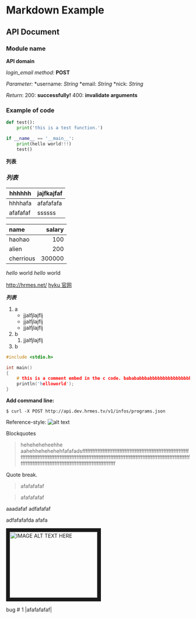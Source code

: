 Markdown Example
===

API Document
---

### Module name

**API domain**

*login_email*
*method:* **POST**

*Parameter:*
*username: *String*
*email: *String*
*nick: *String*

*Return*:
    200: **successfully!**
    400: **invalidate arguments**

### Example of code
```python
def test():
    print('this is a test function.')

if __name__ == '__main__':
    print(hello world!!!)
    test()
```

**列表**

### *列表*
|hhhhhh|jajfkajfaf|
|--------|--------|
|hhhhafa|afafafafa|
|afafafaf|ssssss|


|name|salary|
|:----|-----:|
|haohao|100|
|alien|200|
|cherrious|300000|

_hello_ world
*hello* world

http://hrmes.net/
[hyku 官网](http://hrmes.net/)


**_列表_**

1. a
    * jjalfjlajflj
    * jjalfjlajflj
    * jjalfjlajflj
2. b
    1. jjalfjlajflj
3. b


```C
#include <stdio.h>

int main()
{
    # this is a comment embed in the c code. babababbbabbbbbbbbbbbbbbbbbbbbbbbbbbbbbbbbbbbbbbbbbbbbbbbbbbbbb
    println('helloworld');
}
```


**Add command line:**
```
$ curl -X POST http://api.dev.hrmes.tv/v1/infos/programs.json
```

Reference-style:
    ![alt text][logo]

[logo]: http://static.cn.hyku.tv/content/shares/logo.png


Blockquotes
> heheheheheehhe
> aahehhehehehehfafafadsfffffffffffffffffffffffffffffffffffffffffffffffffffffffffffffffffffffffffffffffffffffffffffffffffffffffffffffffffffffffffffffffffffffffffffffffffffffffffffffffffffffffffffffffffffffffffffffffffffffffffffffffffffffffffff

Quote break.

> afafafafaf

> afafafafaf


aaadafaf
adfafafaf

adfafafafda
afafa


<a href="https://www.youtube.com/watch?v=Kqs7UcCJquM" target="_blank"><img src="http://img.youtube.com/vi/YOUTUBE_VIDEO_ID_HERE/0.jpg" 
alt="IMAGE ALT TEXT HERE" width="240" height="180" border="10" /></a>


bug # 1
|afafafafaf|
